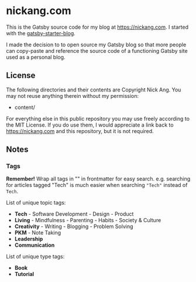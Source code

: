 # nickang.com

This is the Gatsby source code for my blog at https://nickang.com. I started with the [gatsby-starter-blog](https://github.com/gatsbyjs/gatsby-starter-blog).

I made the decision to to open source my Gatsby blog so that more people can copy-paste and reference the source code of a functioning Gatsby site used as a personal blog.

## License

The following directories and their contents are Copyright Nick Ang. You may not reuse anything therein without my permission:

- content/

For everything else in this public repository you may use freely according to the MIT License. If you do use them, I would appreciate a link back to https://nickang.com and this repository, but it is not required.

## Notes
### Tags

**Remember!** Wrap all tags in "" in frontmatter for easy search. e.g. searching for articles tagged "Tech" is much easier when searching `"Tech"` instead of `Tech`.

List of unique topic tags:
- **Tech** - Software Development - Design - Product
- **Living** - Mindfulness - Parenting - Habits - Society & Culture
- **Creativity** - Writing - Blogging - Problem Solving
- **PKM** - Note Taking
- **Leadership**
- **Communication**

List of unique type tags:
- **Book**
- **Tutorial**